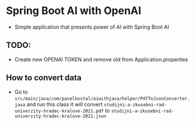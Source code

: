 # Spring Boot AI with OpenAI
- Simple application that presents power of AI with Spring Boot AI

## TODO:
- Create new OPENAI TOKEN and remove old from Application.properties

## How to convert data
- Go to `src/main/java/com/pavelkostal/aiwithjava/helper/PdfToJsonConverter.java` and run this class it will convert
  `studijni-a-zkusebni-rad-univerzity-hradec-kralove-2021.pdf` to `studijni-a-zkusebni-rad-univerzity-hradec-kralove-2021.json`